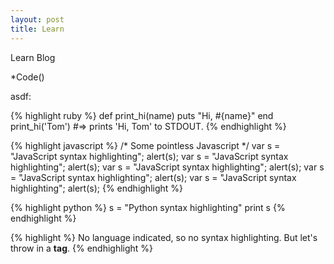```yaml
---
layout: post
title: Learn
---
```


Learn Blog

*Code() 

asdf:

{% highlight ruby %}
def print_hi(name)
  puts "Hi, #{name}"
end
print_hi('Tom')
#=> prints 'Hi, Tom' to STDOUT.
{% endhighlight %}

{% highlight javascript %}
/* Some pointless Javascript */
var s = "JavaScript syntax highlighting";
alert(s);
var s = "JavaScript syntax highlighting";
alert(s);
var s = "JavaScript syntax highlighting";
alert(s);
var s = "JavaScript syntax highlighting";
alert(s);
var s = "JavaScript syntax highlighting";
alert(s);
{% endhighlight %}
 
{% highlight python %}
s = "Python syntax highlighting"
print s
{% endhighlight %}
 
{% highlight %}
No language indicated, so no syntax highlighting. 
But let's throw in a <b>tag</b>.
{% endhighlight %}


